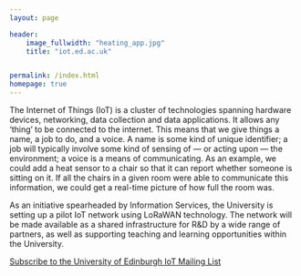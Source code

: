```yaml
---
layout: page

header:
    image_fullwidth: "heating_app.jpg"
    title: "iot.ed.ac.uk"


permalink: /index.html
homepage: true
---
```


The Internet of Things (IoT) is a cluster of technologies spanning hardware devices, networking, data collection and data applications. It allows any ‘thing’ to be connected to the internet. This means that we give things a name, a job to do, and a voice. A name is some kind of unique identifier; a job will typically involve some kind of sensing of &mdash; or acting upon &mdash; the environment; a voice is a means of communicating. As an example, we could add a heat sensor to a chair so that it can report whether someone is sitting on it. If all the chairs in a given room were able to communicate this information, we could get a real-time picture of how full the room was.

As an initiative spearheaded by Information Services, the University is setting up a pilot IoT network using LoRaWAN technology. The network will be made available as a shared infrastructure for R&amp;D by a wide range of partners, as well as supporting teaching and learning opportunities within the University.



<div class="row t60 b60">
        <div class="small-12 text-center columns">
            <a class="button large radius" href="https://mlist.is.ed.ac.uk/lists/subscribe/iot" target="_blank" >
            Subscribe to the University of Edinburgh IoT Mailing List
            </a>
        </div><!-- /.small-12.columns -->
</div><!-- /.row -->
